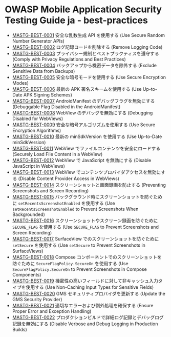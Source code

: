 # OWASP Mobile Application Security Testing Guide ja - best-practices

- [MASTG-BEST-0001](best-practices/MASTG-BEST-0001.md) 安全な乱数生成 API を使用する (Use Secure Random Number Generator APIs)
- [MASTG-BEST-0002](best-practices/MASTG-BEST-0002.md) ログ記録コードを削除する (Remove Logging Code)
- [MASTG-BEST-0003](best-practices/MASTG-BEST-0003.md) プライバシー規制とベストプラクティスを遵守する (Comply with Privacy Regulations and Best Practices)
- [MASTG-BEST-0004](best-practices/MASTG-BEST-0004.md) バックアップから機密データを除外する (Exclude Sensitive Data from Backups)
- [MASTG-BEST-0005](best-practices/MASTG-BEST-0005.md) 安全な暗号モードを使用する (Use Secure Encryption Modes)
- [MASTG-BEST-0006](best-practices/MASTG-BEST-0006.md) 最新の APK 署名スキームを使用する (Use Up-to-Date APK Signing Schemes)
- [MASTG-BEST-0007](best-practices/MASTG-BEST-0007.md) AndroidManifest のデバッグフラグを無効にする (Debuggable Flag Disabled in the AndroidManifest)
- [MASTG-BEST-0008](best-practices/MASTG-BEST-0008.md) WebView のデバッグを無効にする (Debugging Disabled for WebViews)
- [MASTG-BEST-0009](best-practices/MASTG-BEST-0009.md) 安全な暗号アルゴリズムを使用する (Use Secure Encryption Algorithms)
- [MASTG-BEST-0010](best-practices/MASTG-BEST-0010.md) 最新の minSdkVersion を使用する (Use Up-to-Date minSdkVersion)
- [MASTG-BEST-0011](best-practices/MASTG-BEST-0011.md) WebView でファイルコンテンツを安全にロードする (Securely Load File Content in a WebView)
- [MASTG-BEST-0012](best-practices/MASTG-BEST-0012.md) WebView で JavaScript を無効にする (Disable JavaScript in WebViews)
- [MASTG-BEST-0013](best-practices/MASTG-BEST-0013.md) WebView でコンテンツプロバイダアクセスを無効にする (Disable Content Provider Access in WebViews)
- [MASTG-BEST-0014](best-practices/MASTG-BEST-0014.md) スクリーンショットと画面録画を防止する (Preventing Screenshots and Screen Recording)
- [MASTG-BEST-0015](best-practices/MASTG-BEST-0015.md) バックグラウンド時にスクリーンショットを防ぐために `setRecentsScreenshotEnabled` を使用する (Use `setRecentsScreenshotEnabled` to Prevent Screenshots When Backgrounded)
- [MASTG-BEST-0016](best-practices/MASTG-BEST-0016.md) スクリーンショットやスクリーン録画を防ぐために `SECURE_FLAG` を使用する (Use `SECURE_FLAG` to Prevent Screenshots and Screen Recording)
- [MASTG-BEST-0017](best-practices/MASTG-BEST-0017.md) SurfaceView でのスクリーンショットを防ぐために `setSecure` を使用する (Use `setSecure` to Prevent Screenshots in SurfaceViews)
- [MASTG-BEST-0018](best-practices/MASTG-BEST-0018.md) Compose コンポーネントでのスクリーンショットを防ぐために `SecureFlagPolicy.SecureOn` を使用する (Use `SecureFlagPolicy.SecureOn` to Prevent Screenshots in Compose Components)
- [MASTG-BEST-0019](best-practices/MASTG-BEST-0019.md) 機密性の高いフィールドに対して非キャッシュ入力タイプを使用する (Use Non-Caching Input Types for Sensitive Fields)
- [MASTG-BEST-0020](best-practices/MASTG-BEST-0020.md) GMS セキュリティプロバイダを更新する (Update the GMS Security Provider)
- [MASTG-BEST-0021](best-practices/MASTG-BEST-0021.md) 適切なエラーおよび例外処理を確保する (Ensure Proper Error and Exception Handling)
- [MASTG-BEST-0022](best-practices/MASTG-BEST-0022.md) プロダクションビルドで詳細ログ記録とデバッグログ記録を無効にする (Disable Verbose and Debug Logging in Production Builds)
